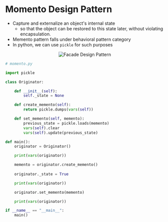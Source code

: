 # Momento Design Pattern
* Capture and externalize an object's internal state
    * so that the object can be restored to this state later, without violating encapsulation.
* Memento pattern falls under behavioral pattern category
* In python, we can use `pickle` for such purposes

<p align="center"><img src="https://i.imgur.com/kqCYN2y.png" alt="Facade Design Pattern"></p>


```python
# momento.py

import pickle

class Originator:

	def __init__(self):
		self._state = None

	def create_memento(self):
		return pickle.dumps(vars(self))

	def set_memento(self, memento):
		previous_state = pickle.loads(memento)
		vars(self).clear
		vars(self).update(previous_state)

def main():
	originator = Originator()

	print(vars(originator))

	memento = originator.create_memento()
	
	originator._state = True

	print(vars(originator))

	originator.set_memento(memento)

	print(vars(originator))

if __name__ == "__main__":
	main()
```